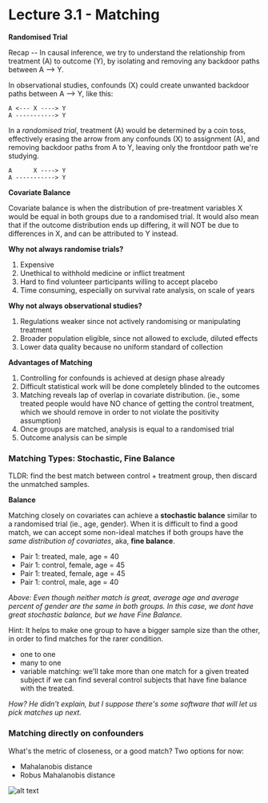 # Lecture 3.1 - Matching

**Randomised Trial**

Recap -- In causal inference, we try to understand the relationship from treatment (A) to outcome (Y), by isolating and removing any backdoor paths between A --> Y. 

In observational studies, confounds (X) could create unwanted backdoor paths between A --> Y, like this: 

```
A <--- X ----> Y
A -----------> Y
```

In a *randomised trial*, treatment (A) would be determined by a coin toss, effectively erasing the arrow from any confounds (X) to assignment (A), and removing backdoor paths from A to Y, leaving only the frontdoor path we're studying. 


```
A      X ----> Y
A -----------> Y
```
**Covariate Balance**

Covariate balance is when the distribution of pre-treatment variables X would be equal in both groups due to a randomised trial. It would also mean that if the outcome distribution ends up differing, it will NOT be due to differences in X, and can be attributed to Y instead. 

**Why not always randomise trials?**

1. Expensive 
2. Unethical to withhold medicine or inflict treatment 
3. Hard to find volunteer participants willing to accept placebo
4. Time consuming, especially on survival rate analysis, on scale of years 

**Why not always observational studies?**

1. Regulations weaker since not actively randomising or manipulating treatment
2. Broader population eligible, since not allowed to exclude, diluted effects
3. Lower data quality because no uniform standard of collection 

**Advantages of Matching**

1. Controlling for confounds is achieved at design phase already
2. Difficult statistical work will be done completely blinded to the outcomes
3. Matching reveals lap of overlap in covariate distribution. (ie., some treated people would have NO chance of getting the control treatment, which we should remove in order to not violate the positivity assumption)
4. Once groups are matched, analysis is equal to a randomised trial
5. Outcome analysis can be simple 

### Matching Types: Stochastic, Fine Balance 

TLDR: find the best match between control + treatment group, then discard the unmatched samples.

**Balance**

Matching closely on covariates can achieve a **stochastic balance** similar to a randomised trial (ie., age, gender). When it is difficult to find a good match, we can accept some non-ideal matches if both groups have the *same distribution of covariates*, aka, **fine balance**. 

* Pair 1: treated, male, age = 40 
* Pair 1: control, female, age = 45 
* Pair 1: treated, female, age = 45 
* Pair 1: control, male, age = 40 

*Above: Even though neither match is great, average age and average percent of gender are the same in both groups. In this case, we dont have great stochastic balance, but we have Fine Balance.*


Hint: It helps to make one group to have a bigger sample size than the other, in order to find matches for the rarer condition. 

* one to one 
* many to one 
* variable matching: we'll take more than one match for a given treated subject if we can find several control subjects that have fine balance with the treated. 

*How? He didn't explain, but I suppose there's some software that will let us pick matches up next.*

### Matching directly on confounders 

What's the metric of closeness, or a good match? Two options for now: 

* Mahalanobis distance
* Robus Mahalanobis distance 

![alt text](https://github.com/valerielim/upenn_med_psm/blob/main/image_5.png?raw=true)
